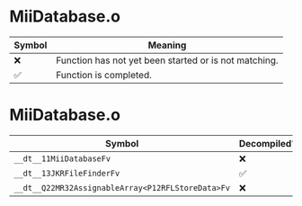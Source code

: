# MiiDatabase.o
| Symbol | Meaning 
| ------------- | ------------- 
| :x: | Function has not yet been started or is not matching. 
| :white_check_mark: | Function is completed. 


# MiiDatabase.o
| Symbol | Decompiled? |
| ------------- | ------------- |
| `__dt__11MiiDatabaseFv` | :x: |
| `__dt__13JKRFileFinderFv` | :white_check_mark: |
| `__dt__Q22MR32AssignableArray<P12RFLStoreData>Fv` | :x: |
